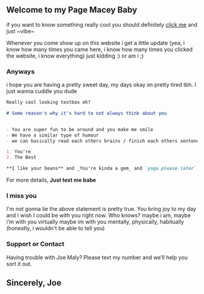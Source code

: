## Welcome to my Page Macey Baby

if you want to know something really cool you should definitely [click me](https://www.youtube.com/watch?v=E3fX2_bxEkg) and just ~vibe~

Whenever you come show up on this website i get a little update (yea, i know how many times you came here, i know how many times you clicked the website, i know everything) just kidding :) or am i ;)

### Anyways

i hope you are having a pretty sweet day, my days okay im pretty tired tbh. I just wanna cuddle you dude
```markdown 
Really cool looking textbox eh?

# Some reason's why it's hard to not always think about you


- You are super fun to be around and you make me smile
- We have a similar type of humour
- we can basically read each others brains / finish each others sentences

1. You're
2. The Best

**I like your beans** and _You're kinda a gem_ and `yoga please later`

```

For more details, **Just text me babe**

### I miss you
I'm not gonna lie the above statement is pretty true. You bring joy to my day and I wish I could be with you right now. Who knows? maybe i am, maybe i'm with you virtually maybe im with you mentally, physically, habitually (honestly, i wouldn't be able to tell you)

### Support or Contact

Having trouble with Joe Maly? Please text my number and we’ll help you sort it out. 



## Sincerely, Joe 
